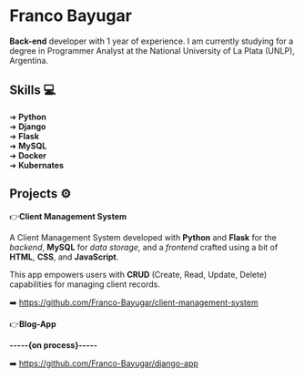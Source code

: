 
# Franco Bayugar

**Back-end** developer with 1 year of experience. I am currently studying for a degree in Programmer Analyst at the National University of La Plata (UNLP), Argentina.

## Skills 💻

➜ **Python**\
➜ **Django**\
➜ **Flask**\
➜ **MySQL**\
➜ **Docker**\
➜ **Kubernates**

## Projects ⚙️

👉**Client Management System**

A Client Management System developed with **Python** and **Flask** for the *backend*, **MySQL** for *data storage*, and a *frontend* crafted using a bit of **HTML**, **CSS**, and **JavaScript**. 

This app empowers users with **CRUD** (Create, Read, Update, Delete) capabilities for managing client records. 

➡️ https://github.com/Franco-Bayugar/client-management-system


👉**Blog-App**

**-----{on process}-----**

➡️ https://github.com/Franco-Bayugar/django-app
